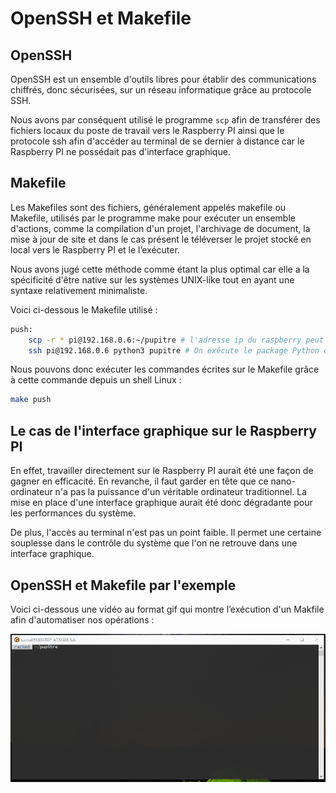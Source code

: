 # OpenSSH et Makefile

## OpenSSH

 OpenSSH est un ensemble d'outils libres pour établir des communications chiffrés, donc sécurisées, sur un réseau informatique grâce au protocole SSH.

Nous avons par conséquent utilisé le programme `scp` afin de transférer des fichiers locaux du poste de travail vers le Raspberry PI ainsi que le protocole ssh afin d'accéder au terminal de se dernier à distance car le Raspberry PI ne possédait pas d'interface graphique.

## Makefile

Les Makefiles sont des fichiers, généralement appelés makefile ou Makefile, utilisés par le programme make pour exécuter un ensemble d'actions, comme la compilation d'un projet, l'archivage de document, la mise à jour de site et dans le cas présent le téléverser le projet stocké en local vers le Raspberry PI et le l’exécuter.

Nous avons jugé cette méthode comme étant la plus optimal car elle a la spécificité d'être native sur les systèmes UNIX-like tout en ayant une syntaxe relativement minimaliste.  

Voici ci-dessous le Makefile utilisé : 

```bash
push: 
    scp -r * pi@192.168.0.6:~/pupitre # l'adresse ip du raspberry peut changer d'un réseau local à un autre.
    ssh pi@192.168.0.6 python3 pupitre # On exécute le package Python du pupitre depuis le Raspberry PI
```

Nous pouvons donc exécuter les commandes écrites sur le Makefile grâce à cette commande depuis un shell Linux :

```bash
make push 
```

## Le cas de l'interface graphique sur le Raspberry PI

En effet, travailler directement sur le Raspberry PI aurait été une façon de gagner en efficacité. En revanche, il faut garder en tête que ce nano-ordinateur n'a pas la puissance d'un véritable ordinateur traditionnel. La mise en place d'une interface graphique aurait été donc dégradante pour les performances du système.

De plus, l'accès au terminal n'est pas un point faible. Il permet une certaine souplesse dans le contrôle du système que l'on ne retrouve dans une interface graphique.

## OpenSSH et Makefile par l'exemple 

Voici ci-dessous une vidéo au format gif qui montre l’exécution d'un Makfile afin d'automatiser nos opérations : 

![](../../.gitbook/assets/animation.gif)

